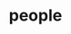 ---
layout: people
title: people
people:
  - name: Kate Mills
    image: Kate.jpg
    email: klmills@uoregon.edu
    body: Kate leads the Developing Brains in Context Lab. She is a first generation student from Louisville KY and received her PhD from University College London in 2015. Her favorite part of science is working with good people to figure out things about development. [CV](/assets/papers/KathrynLMills_CV.pdf)
  - name: Lucy Whitmore
    image: LucyUpdated.png
    email: lwhitmor@uoregon.edu
    body: Lucy Whitmore is a graduate student and former lab manager of the Developing Brains in Context Lab. She is interested in how adolescents create flexible behavioral strategies to navigate the world around them, and how these strategies might be affected by external factors. You can read Lucy's most recent empirical on BrainAGE as a measure of brain maturation in adolescence [here](https://direct.mit.edu/imag/article/doi/10.1162/imag_a_00037/118105)! Lucy is also excited about science communication and outreach, and working closely with adolescents to answer the questions they're interested in. [CV](/assets/papers/WhitmoreCV_2025)
  - name: Victoria Guazzelli Williamson
    image: Victoria.png
    email: vgw@uoregon.edu
    body: Victoria is a clinical psychology PhD student interested in social cognitive development and mental health across adolescence. She is particularly interested in how self- and other-understanding impacts risk for internalizing disorders during adolescence. Victoria takes a mixed methods approach to this research, using experimental and longitudinal studies, clinical interviews, and task-based fMRI. Victoria’s most recent work focuses on how adolescents’ views of others interact with their understanding of themselves–and how facets of this cross-talk may relate to risk for internalizing disorders. A long-term goal of her research is to develop interventions and influence policies that equitably promote positive development, wellbeing, and health for all adolescents. [CV](/assets/papers/Guazzelli_Williamson_CV.pdf)
  - name: Kellyn Blaisdell
    image: Kellyn.jpg
    email: kblaisd2@uoregon.edu
    body:  Kellyn is a doctoral candidate in Clinical Psychology, under the mentorship of Dr. Kate Mills and Dr. Phil Fisher. Kellyn is interested in research questions related to operationalizing adversity and understanding pathways between different dimensions of adversity and mental health outcomes, particularly among refugee and asylum-seeking populations, as a step towards informing intervention and policy. Outside of research, Kellyn loves all things purple, jigsaw puzzles with friends, the Oregon rain, and spending time with her little cat Melody Sunflower (the fluffiest study buddy).
  - name: Rachel Jacobson
    image: Rachel.jpg
    email: rjacobs2@uoregon.edu
    body: Rachel Jacobson is interested in how individuals’ social identities influence their identity development, social perceptions and interactions with others. In particular, her work focuses on populations with multiple identities (e.g., biracials and biculturals), in both how they are perceived and the impressions they form of others.
  - name: Amala Someshwar
    image: AmalaUpdated.png
    email: asomeshw@uoregon.edu
    body: Amala is a developmental psychology PhD student in the DBIC lab, the DSN lab, and the PIE lab. In 2018 she graduated from Bryn Mawr College with a Bachelor of Arts in Psychology. Amala is interested in understanding the impacts of the socioemotional environment of adolescents both on development and the onset of psychopathology as well as the role of personality in dyadic relationships during adolescence. Outside of lab, she enjoys swimming, climbing, embroidery, and knitting. [CV](/assets/papers/Someshwar_CV.pdf)
  - name: Valerie Owusu-Hienno
    image: Valerie.jpg
    email: vowusuhi@uoregon.edu
    body:   Valerie is an Undergraduate Research Assistant majoring in Neuroscience and minoring in Chemistry and Global Health (UO Class of 2026). Valerie started working with Victoria through the Hui Undergraduate Research Scholars Program, and continues to work in our lab as a research assistant.
  - name: Riley Stevens
    image: Riley.jpg
    email: rsteven5@uoregon.edu
    body:   Riley is an Undergraduate Research Assistant majoring in Psychology and Philosophy (UO Class of 2025). They are interested in both a psychological and phenomenological approach to trauma and dissociation, especially with how it affects adolescents and adults with eating disorders.
  - name: Tyler Chisholm
    image: Tyler.jpg
    email: tchisho2@uoregon.edu
    body: Tyler is an undergraduate research assistant majoring in Neuroscience and minoring in Sociology and Public Policy, Planning & Management. UO class of 2026.
  - name: Tieler Brown
    image: Tieler.jpg
    email: tielerb@uoregon.edu
    body: Tieler is a first-generation undergraduate student and research assistant at the University of Oregon (class of 2025). They are majoring in Women, Gender, and Sexuality Studies with a sub-focus in Psychology. They are interested in utilizing an interdisciplinary approach to understanding adolescent mental development.
  - name: Tiana Littlejohn
    image: Tiana.jpg
    email: tlittlej@uoregon.edu
    body: Tiana is an undergraduate student at the University of Oregon majoring in Environmental Studies and Psychology and minoring in Global Health. She is a part of the Research More or Worry Less (WORM) Lab and is a Lab Technician in the Stress Physiology Investigative Team (SPIT). Additionally, Tiana interns as an Outdoor Educator with the Environmental Leadership Program (ELP) and is a Peer Advisor for the Department of Psychology and Pathway Oregon. She plans to pursue a Ph.D. in Clinical Psychology post-grad. Tiana’s hobbies include hiking, camping, and trying new things. 
  - name: Lakia Buckwald
    image: Lakia.jpg
    email: lakiab@uoregon.edu
    body: Lakia is an Undergraduate Researcher (UO class of 2025) majoring in Psychology and minoring in Global Health. Her research interests include expanding on Environmental Psychology and increasing social emotional wellbeing. She is looking to create more comprehensive and effective interventions within this research.
  - name: Analise Levy
    image: Analise.jpg
    email: alevy@uoregon.edu
    body: Analise is an undergraduate student at the University of Oregon (class of 2025) majoring in Psychology and participating in the Clark Honors College 3+3 Law Program. She is conducting research under the guidance of Kate Mills to ultimately defend her honors thesis regarding Oregon’s juvenile transfer waiver and its rationale in relation to developmental literature in Neuroscience and Psychology. She hopes that with this research she can help to advance the discussion for active improvements and changes to this waiver. 
  - name: Alumni
    image: Jeya.jpg
    body: Our Alumni have their own page [here!](https://devbrainlab.org/alumni)
---